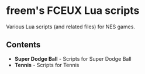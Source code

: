 freem's FCEUX Lua scripts
=========================
Various Lua scripts (and related files) for NES games.

Contents
--------
* **Super Dodge Ball** - Scripts for Super Dodge Ball
* **Tennis** - Scripts for Tennis
